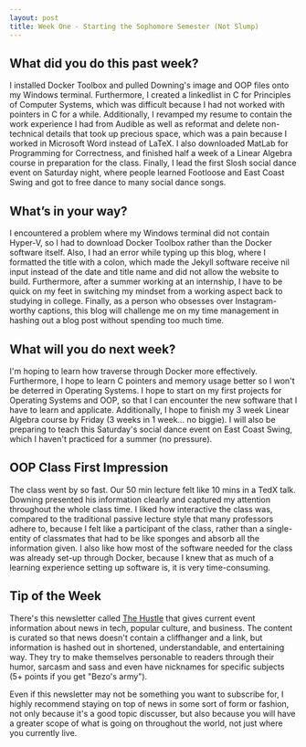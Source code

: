 ```yaml
---
layout: post
title: Week One - Starting the Sophomore Semester (Not Slump)
---
```


What did you do this past week?
------
I installed Docker Toolbox and pulled Downing's image and OOP files onto my Windows terminal. Furthermore, I created a linkedlist in C for Principles of Computer Systems, which was difficult because I had not worked with pointers in C for a while. Additionally, I revamped my resume to contain the work experience I had from Audible as well as reformat and delete non-technical details that took up precious space, which was a pain because I worked in Microsoft Word instead of LaTeX. I also downloaded MatLab for Programming for Correctness, and finished half a week of a Linear Algebra course in preparation for the class. Finally, I lead the first Slosh social dance event on Saturday night, where people learned Footloose and East Coast Swing and got to free dance to many social dance songs.

What’s in your way?
------
I encountered a problem where my Windows terminal did not contain Hyper-V, so I had to download Docker Toolbox rather than the Docker software itself. Also, I had an error while typing up this blog, where I formatted the title with a colon, which made the Jekyll software receive nil input instead of the date and title name and did not allow the website to build. Furthermore, after a summer working at an internship, I have to be quick on my feet in switching my mindset from a working aspect back to studying in college. Finally, as a person who obsesses over Instagram-worthy captions, this blog will challenge me on my time management in hashing out a blog post without spending too much time.

What will you do next week?
------
I'm hoping to learn how traverse through Docker more effectively. Furthermore, I hope to learn C pointers and memory usage better so I won't be deterred in Operating Systems. I hope to start on my first projects for Operating Systems and OOP, so that I can encounter the new software that I have to learn and applicate. Additionally, I hope to finish my 3 week Linear Algebra course by Friday (3 weeks in 1 week... no biggie). I will also be preparing to teach this Saturday's social dance event on East Coast Swing, which I haven't practiced for a summer (no pressure).

OOP Class First Impression
------

The class went by so fast. Our 50 min lecture felt like 10 mins in a TedX talk. Downing presented his information clearly and captured my attention throughout the whole class time. I liked how interactive the class was, compared to the traditional passive lecture style that many professors adhere to, because I felt like a participant of the class, rather than a single-entity of classmates that had to be like sponges and absorb all the information given. I also like how most of the software needed for the class was already set-up through Docker, because I knew that as much of a learning experience setting up software is, it is very time-consuming.


Tip of the Week
------
There's this newsletter called [The Hustle](http://ambassadors.thehustle.co/?ref=76af0631a4) that gives current event information about news in tech, popular culture, and business. The content is curated so that news doesn't contain a cliffhanger and a link, but information is hashed out in shortened, understandable, and entertaining way. They try to make themselves personable to readers through their humor, sarcasm and sass and even have nicknames for specific subjects (5+ points if you get "Bezo's army").

Even if this newsletter may not be something you want to subscribe for, I highly recommend staying on top of news in some sort of form or fashion, not only because it's a good topic discusser, but also because you will have a greater scope of what is going on throughout the world, not just where you currently live.
